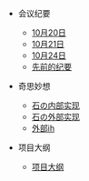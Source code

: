 <!-- _sidebar.md -->

* 会议纪要
  * [10月20日](/会议纪要/10月20日)
  * [10月21日](/会议纪要/10月21日)
  * [10月24日](/会议纪要/10月24日)
  * [先前的纪要](/会议纪要/先前的纪要)
  
* 奇思妙想
  * [石の内部实现](/奇思妙想/shi)
  * [石の外部实现](/奇思妙想/shi2)
  * [外部ih](/奇思妙想/对外)
   
* 项目大纲
  * [项目大纲](/项目大纲/项目大纲)
